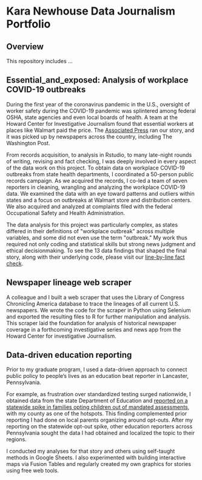 # Kara Newhouse Data Journalism Portfolio
## Overview
This repository includes ...

## Essential_and_exposed: Analysis of workplace COVID-19 outbreaks

<p>During the first year of the coronavirus pandemic in the U.S., oversight of worker safety during the COVID-19 pandemic was splintered among federal OSHA, state agencies and even local boards of health. A team at the Howard Center for Investigative Journalism found that essential workers at places like Walmart paid the price. The <a href="https://apnews.com/article/coronavirus-pandemic-health-business-caf5e31d883a18deae6cd367a5ee8978">Associated Press</a> ran our story, and it was picked up by newspapers across the country, including The Washington Post.</p>
<p>From records acquisition, to analysis in Rstudio, to many late-night rounds of writing, revising and fact checking, I was deeply involved in every aspect of the data work on this project. To obtain data on workplace COVID-19 outbreaks from state health departments, I coordinated a 50-person public records campaign. As we acquired the records, I co-led a team of seven reporters in cleaning, wrangling and analyzing the workplace COVID-19 data. We examined the data with an eye toward patterns and outliers within states and a focus on outbreaks at Walmart store and distribution centers. We also acquired and analyzed at complaints filed with the federal Occupational Safety and Health Administration.</p>
<p>The data analysis for this project was particularly complex, as states differed in their definitions of "workplace outbreak" across multiple variables, and some did not even use the term "outbreak." My work thus required not only coding and statistical skills but strong news judgment and ethical decisionmaking. To see the 13 data findings that shaped the final story, along with their underlying code, please visit our <a href="https://howard-center-investigations.github.io/essential_and_exposed/osha_walmart/index.html">line-by-line fact check</a>.</p>


## Newspaper lineage web scraper
<p>A colleague and I built a web scraper that uses the Library of Congress Chronicling America database to trace the lineages of all current U.S. newspapers. We wrote the code for the scraper in Python using Selenium and exported the resulting files to R for further manipulation and analysis. This scraper laid the foundation for analysis of historical newspaper coverage in a forthcoming investigative series and news app from the Howard Center for investigative Journalism.</p>


## Data-driven education reporting
<p>Prior to my graduate program, I used a data-driven approach to connect public policy to people’s lives as an education beat reporter in Lancaster, Pennsylvania.</p>
<p>For example, as frustration over standardized testing surged nationwide, I obtained data from the state Department of Education and <a href="https://lancasteronline.com/news/local/skipping-the-tests-pennsylvania-opt-out-numbers-doubled-last-year/article_f67ad248-b2e9-11e4-80ec-3fec00371a7d.html">reported on a statewide spike in families opting children out of mandated assessments</a>, with my county as one of the hotspots. This finding complemented prior reporting I had done on local parents organizing around opt-outs. After my reporting on the statewide opt-out spike, other education reporters across Pennsylvania sought the data I had obtained and localized the topic to their regions.</p>
<p>I conducted my analyses for that story and others using self-taught methods in Google Sheets. I also experimented with building interactive maps via Fusion Tables and regularly created my own graphics for stories using free web tools.</p>
